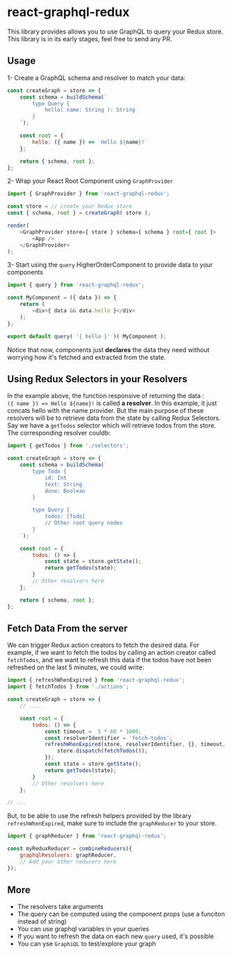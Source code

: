 react-graphql-redux
===================

This library provides allows you to use GraphQL to query your Redux store.
This library is in its early stages, feel free to send any PR.

Usage
-----

1- Create a GraphQL schema and resolver to match your data:

```js
const createGraph = store => {
	const schema = buildSchema(`
		type Query {
			hello( name: String ): String
		}
	`);

	const root = {
		hello: ({ name }) => `Hello ${name}!`
	};

	return { schema, root };
};
```

2- Wrap your React Root Component using `GraphProvider`

```js
import { GraphProvider } from 'react-graphql-redux';

const store = // create your Redux store
const { schema, root } = createGraph( store );

render(
	<GraphProvider store={ store } schema={ schema } root={ root }>
		<App />
	</GraphProvider>
);
```

3- Start using the `query` HigherOrderComponent to provide data to your components

```js
import { query } from 'react-graphql-redux';

const MyComponent = ({ data }) => {
	return (
		<div>{ data && data.hello }</div>
	);
};

export default query( '{ hello }' )( MyComponent );
```

Notice that now, components just **declares** the data they need without worrying how it's fetched and extracted from the state.

Using Redux Selectors in your Resolvers
---------------------------------------

In the example above, the function responsive of returning the data : `({ name }) => Hello ${name}!` is called **a resolver**. In this example, it just concats hello with the name provider.
But the main purpose of these resolvers will be to retrieve data from the state by calling Redux Selectors. Say we have a `getTodos` selector which will retrieve todos from the store. The corresponding resolver couldb:

```js
import { getTodos } from './selectors';

const createGraph = store => {
	const schema = buildSchema(`
		type Todo {
			id: Int
			text: String
			done: Boolean
		}

		type Query {
			todos: [Todo]
			// Other root query nodes
		}
	`);

	const root = {
		todos: () => {
			const state = store.getState();
			return getTodos(state);
		}
		// Other resolvers here
	};

	return { schema, root };
};
```

Fetch Data From the server
--------------------------

We can trigger Redux action creators to fetch the desired data. For example, if we want to fetch the todos by calling an action creator called `fetchTodos`, and we want to refresh this data if the todos have not been refreshed on the last 5 minutes, we could write:

```js
import { refreshWhenExpired } from 'react-graphql-redux';
import { fetchTodos } from './actions';

const createGraph = store => {
	// ....

	const root = {
		todos: () => {
			const timeout =  5 * 60 * 1000;
			const resolverIdentifier = 'fetch-todos';
			refreshWhenExpired(store, resolverIdentifier, {}, timeout, () => {
				store.dispatch(fetchTodos());
			});
			const state = store.getState();
			return getTodos(state);
		}
		// Other resolvers here
	};

// ...
```

But, to be able to use the refresh helpers provided by the library `refreshWhenExpired`, make sure to include the `graphReducer` to your store.

```js
import { graphReducer } from 'react-graphql-redux';

const myReduxReducer = combineReducers({
	graphqlResolvers: graphReducer,
	// Add your other reducers here
});

```

More
----

 * The resolvers take arguments
 * The query can be computed using the component props (use a funciton instead of string)
 * You can use graphql variables in your queries
 * If you want to refresh the data on each new `query` used, it's possible
 * You can yse `GraphiQL` to test/explore your graph
